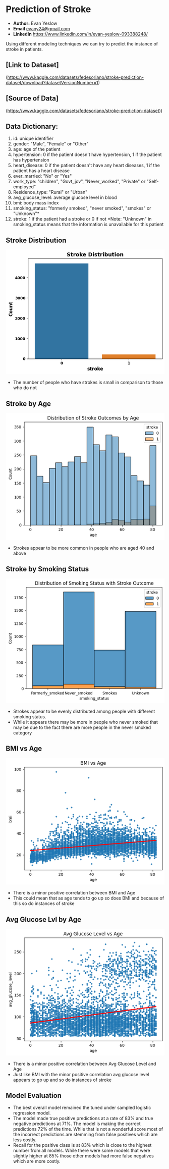 # **Prediction of Stroke**
- **Author:** Evan Yeslow
- **Email** evany24@gmail.com
- **LinkedIn** https://www.linkedin.com/in/evan-yeslow-093388248/

Using different modeling techniques we can try to predict the instance of stroke in patients.

## **[Link to Dataset]**

(https://www.kaggle.com/datasets/fedesoriano/stroke-prediction-dataset/download?datasetVersionNumber=1)

## **[Source of Data]**

(https://www.kaggle.com/datasets/fedesoriano/stroke-prediction-dataset))

## **Data Dictionary:**
1. id: unique identifier
2. gender: "Male", "Female" or "Other"
3. age: age of the patient
4. hypertension: 0 if the patient doesn't have hypertension, 1 if the patient has hypertension
5. heart_disease: 0 if the patient doesn't have any heart diseases, 1 if the patient has a heart disease
6. ever_married: "No" or "Yes"
7. work_type: "children", "Govt_jov", "Never_worked", "Private" or "Self-employed"
8. Residence_type: "Rural" or "Urban"
9. avg_glucose_level: average glucose level in blood
10. bmi: body mass index
11. smoking_status: "formerly smoked", "never smoked", "smokes" or "Unknown"*
12. stroke: 1 if the patient had a stroke or 0 if not 
 *Note: "Unknown" in smoking_status means that the information is unavailable for this patient

## **Stroke Distribution**

![Stroke Instance](https://github.com/evany24/Stroke-Prediction/blob/main/stroke%20distribution.png)

 - The number of people who have strokes is small in comparison to those who do not

## **Stroke by Age**

![Stroke by Age](https://github.com/evany24/Stroke-Prediction/blob/main/stroke%20by%20age.png)

 - Strokes appear to be more common in people who are aged 40 and above

## **Stroke by Smoking Status**

![Stroke by Smoking Status](https://github.com/evany24/Stroke-Prediction/blob/main/smoking%20status%20stroke.png)

- Strokes appear to be evenly distributed among people with different smoking status.
- While it appears there may be more in people who never smoked that may be due to the fact there are more people in the never smoked category

## **BMI vs Age**

![BMI by Age](https://github.com/evany24/Stroke-Prediction/blob/main/bmi%20vs%20age.png)

- There is a minor positive correlation between BMI and Age
- This could mean that as age tends to go up so does BMI and because of this so do instances of stroke

## **Avg Glucose Lvl by Age**

![Average Glucose Level by Age](https://github.com/evany24/Stroke-Prediction/blob/main/glucose%20by%20age.png)

- There is a minor positive correlation between Avg Glucose Level and Age
- Just like BMI with the minor positive correlation avg glucose level appears to go up and so do instances of stroke

## **Model Evaluation**

- The best overall model remained the tuned under sampled logistic regression model.
 -  The model made true positive predictions at a rate of 83% and true negative predictions at 71%. The model is making the correct predictions 72% of the time. While that is not a wonderful score most of the incorrect predictions are stemming from false positives which are less costly.
- Recall for the positive class is at 83% which is close to the highest number from all models. While there were some models that were slightly higher at 85% those other models had more false negatives which are more costly.
